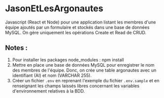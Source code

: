 # JasonEtLesArgonautes

Javascript (React et Node) pour une application listant les membres d'une équipe ajoutés par un formulaire et stockés dans une base de données MySQL. On gère uniquement les opérations Create et Read de CRUD.

## Notes :
1. Pour installer les packages node_modules : npm install
2. Mettre en place une base de données MySQL pour enregistrer le nom des membres de l'équipe. Donc, on crée une table argonautes avec un identifiant (AI) et nom (VARCHAR 255).
3. Créer un fichier `.env` en reprenant l'exemple du fichier `.env.sample` et en renseignant les champs laissés libres concernant les variables d'environnement relatives à la BDD.
